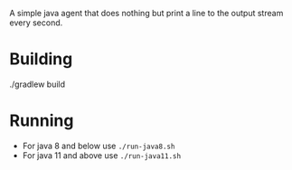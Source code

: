 
A simple java agent that does nothing but print a line to the output stream every second.

# Building

./gradlew build

# Running

- For java 8 and below use `./run-java8.sh`
- For java 11 and above use `./run-java11.sh`
